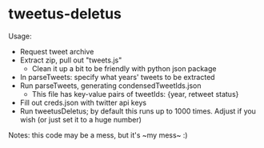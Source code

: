 # tweetus-deletus

Usage:
- Request tweet archive
- Extract zip, pull out "tweets.js"
    - Clean it up a bit to be friendly with python json package
- In parseTweets: specify what years' tweets to be extracted
- Run parseTweets, generating condensedTweetIds.json
    - This file has key-value pairs of tweetIds: {year, retweet status}
- Fill out creds.json with twitter api keys
- Run tweetusDeletus; by default this runs up to 1000 times. Adjust if you wish (or just set it to a huge number)

Notes:
this code may be a mess, but it's ~my mess~ :)
